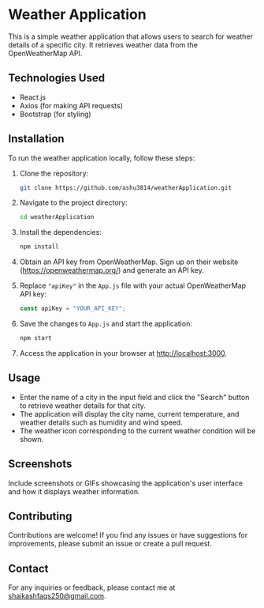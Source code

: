 

# Weather Application

This is a simple weather application that allows users to search for weather details of a specific city. It retrieves weather data from the OpenWeatherMap API.

## Technologies Used

- React.js
- Axios (for making API requests)
- Bootstrap (for styling)

## Installation

To run the weather application locally, follow these steps:

1. Clone the repository:

   ```bash
   git clone https://github.com/ashu3814/weatherApplication.git
   ```

2. Navigate to the project directory:

   ```bash
   cd weatherApplication
   ```

3. Install the dependencies:

   ```bash
   npm install
   ```

4. Obtain an API key from OpenWeatherMap. Sign up on their website (https://openweathermap.org/) and generate an API key.

5. Replace `"apiKey"` in the `App.js` file with your actual OpenWeatherMap API key:

   ```javascript
   const apiKey = "YOUR_API_KEY";
   ```

6. Save the changes to `App.js` and start the application:

   ```bash
   npm start
   ```

7. Access the application in your browser at [http://localhost:3000](http://localhost:3000).

## Usage

- Enter the name of a city in the input field and click the "Search" button to retrieve weather details for that city.
- The application will display the city name, current temperature, and weather details such as humidity and wind speed.
- The weather icon corresponding to the current weather condition will be shown.

## Screenshots

Include screenshots or GIFs showcasing the application's user interface and how it displays weather information.

## Contributing

Contributions are welcome! If you find any issues or have suggestions for improvements, please submit an issue or create a pull request.


## Contact

For any inquiries or feedback, please contact me at [shaikashfaqs250@gmail.com](mailto:your-email@example.com).
